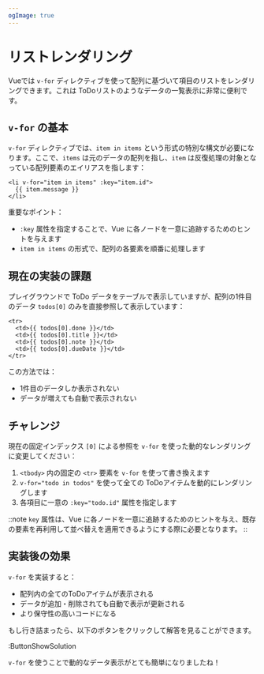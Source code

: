 ```yaml
---
ogImage: true
---
```


# リストレンダリング

Vueでは `v-for` ディレクティブを使って配列に基づいて項目のリストをレンダリングできます。これは ToDoリストのようなデータの一覧表示に非常に便利です。

## `v-for` の基本

`v-for` ディレクティブでは、`item in items` という形式の特別な構文が必要になります。ここで、`items` は元のデータの配列を指し、`item` は反復処理の対象となっている配列要素のエイリアスを指します：

```vue
<li v-for="item in items" :key="item.id">
  {{ item.message }}
</li>
```

重要なポイント：
- `:key` 属性を指定することで、Vue に各ノードを一意に追跡するためのヒントを与えます
- `item in items` の形式で、配列の各要素を順番に処理します

## 現在の実装の課題

プレイグラウンドで ToDo データをテーブルで表示していますが、配列の1件目のデータ `todos[0]` のみを直接参照して表示しています：

```vue
<tr>
  <td>{{ todos[0].done }}</td>
  <td>{{ todos[0].title }}</td>
  <td>{{ todos[0].note }}</td>
  <td>{{ todos[0].dueDate }}</td>
</tr>
```

この方法では：
- 1件目のデータしか表示されない
- データが増えても自動で表示されない

## チャレンジ

現在の固定インデックス `[0]` による参照を `v-for` を使った動的なレンダリングに変更してください：

1. `<tbody>` 内の固定の `<tr>` 要素を `v-for` を使って書き換えます
2. `v-for="todo in todos"` を使って全ての ToDoアイテムを動的にレンダリングします  
3. 各項目に一意の `:key="todo.id"` 属性を指定します

::note
`key` 属性は、Vue に各ノードを一意に追跡するためのヒントを与え、既存の要素を再利用して並べ替えを適用できるようにする際に必要となります。
::

## 実装後の効果

`v-for` を実装すると：
- 配列内の全てのToDoアイテムが表示される
- データが追加・削除されても自動で表示が更新される
- より保守性の高いコードになる

もし行き詰まったら、以下のボタンをクリックして解答を見ることができます。

:ButtonShowSolution

`v-for` を使うことで動的なデータ表示がとても簡単になりましたね！